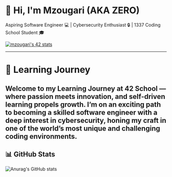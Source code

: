 # 👋 Hi, I'm Mzougari (AKA ZERO)
Aspiring Software Engineer 💻 | Cybersecurity Enthusiast 🔒 | 1337 Coding School Student 🎓

[![mzougari's 42 stats](https://badge.mediaplus.ma/binary/mzougari)](https://github.com/oakoudad/badge42)

-----------------------------------------------------------------------------------------------------------------------------------------------------------------------------------------------------------------------------------------------------------
# 🚀 Learning Journey

Welcome to my Learning Journey at 42 School — where passion meets innovation, and self-driven learning propels growth. I’m on an exciting path to becoming a skilled software engineer with a deep interest in cybersecurity, honing my craft in one of the world’s most unique and challenging coding environments.
----------------------------------------------------------------------------------------------------------------------------------------------------------------------------------------------------------------------------------------------------------

## 📊 GitHub Stats
![Anurag's GitHub stats](https://github-readme-stats.vercel.app/api?username=Zero-brother0&show_icons=true&theme=dark)
